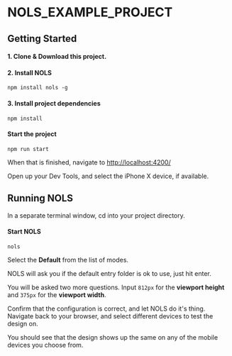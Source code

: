 # NOLS_EXAMPLE_PROJECT

## Getting Started

#### 1. Clone & Download this project.
#### 2. Install NOLS
```
npm install nols -g
```
#### 3. Install project dependencies
```
npm install
```

#### Start the project
```
npm run start
```
When that is finished, navigate to [http://localhost:4200/](http://localhost:4200/)

Open up your Dev Tools, and select the iPhone X device, if available.

## Running NOLS

In a separate terminal window, cd into your project directory. 

#### Start NOLS

```
nols
```

Select the **Default** from the list of modes.

NOLS will ask you if the default entry folder is ok to use, just hit enter.

You will be asked two more questions. Input `812px` for the **viewport height** and `375px` for the **viewport 
width**.

Confirm that the configuration is correct, and let NOLS do it's thing. Navigate back to your browser, and select 
different devices to test the design on.

You should see that the design shows up the same on any of the mobile devices you choose from. 
